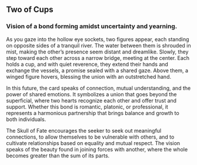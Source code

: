 ## Two of Cups
### Vision of a bond forming amidst uncertainty and yearning.

As you gaze into the hollow eye sockets, two figures appear, each standing on opposite sides of a tranquil river. The water between them is shrouded in mist, making the other’s presence seem distant and dreamlike. Slowly, they step toward each other across a narrow bridge, meeting at the center. Each holds a cup, and with quiet reverence, they extend their hands and exchange the vessels, a promise sealed with a shared gaze. Above them, a winged figure hovers, blessing the union with an outstretched hand.

In this future, the card speaks of connection, mutual understanding, and the power of shared emotions. It symbolizes a union that goes beyond the superficial, where two hearts recognize each other and offer trust and support. Whether this bond is romantic, platonic, or professional, it represents a harmonious partnership that brings balance and growth to both individuals.

The Skull of Fate encourages the seeker to seek out meaningful connections, to allow themselves to be vulnerable with others, and to cultivate relationships based on equality and mutual respect. The vision speaks of the beauty found in joining forces with another, where the whole becomes greater than the sum of its parts.
